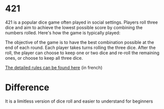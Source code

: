 # 421

421 is a popular dice game often played in social settings. Players roll three dice and aim to achieve the lowest possible score by combining the numbers rolled. Here's how the game is typically played:

The objective of the game is to have the best combination possible at the end of each round. Each player takes turns rolling the three dice. After the roll, the player can choose to keep one or two dice and re-roll the remaining ones, or choose to keep all three dice.

[The detailed rules can be found here](https://regle.net/du-jeu-du-421/) (in french)

# Difference

It is a limitless version of dice roll and easier to understand for beginners
